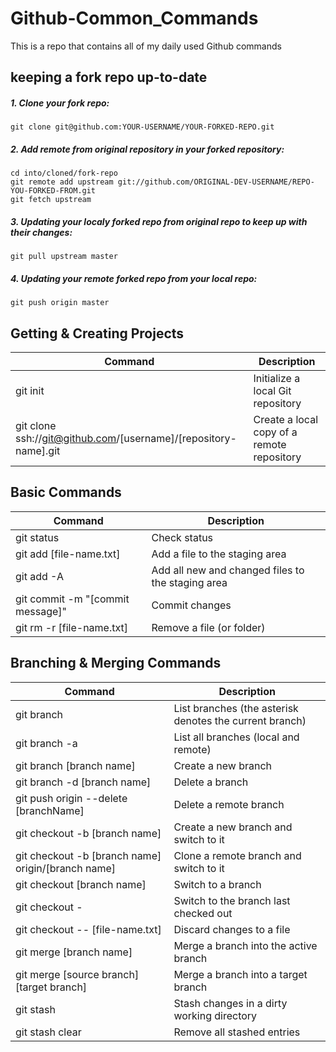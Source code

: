# Github-Common_Commands
This is a repo that contains all of my daily used Github commands



## keeping a fork repo up-to-date
##### 1. Clone your fork repo:

    git clone git@github.com:YOUR-USERNAME/YOUR-FORKED-REPO.git

##### 2. Add remote from original repository in your forked repository: 

    cd into/cloned/fork-repo
    git remote add upstream git://github.com/ORIGINAL-DEV-USERNAME/REPO-YOU-FORKED-FROM.git
    git fetch upstream

##### 3. Updating your localy forked repo from original repo to keep up with their changes:

    git pull upstream master

##### 4. Updating your remote forked repo from your local repo:
  
    git push origin master
 
 
 
## Getting & Creating Projects

| Command | Description |
| ------- | ----------- |
| git init | Initialize a local Git repository |
| git clone ssh://git@github.com/[username]/[repository-name].git | Create a local copy of a remote repository |



## Basic Commands

| Command | Description |
| ------- | ----------- |
| git status | Check status |
| git add [file-name.txt] | Add a file to the staging area |
| git add -A | Add all new and changed files to the staging area |
| git commit -m "[commit message]" | Commit changes |
| git rm -r [file-name.txt] | Remove a file (or folder) |


## Branching & Merging Commands

| Command | Description |
| ------- | ----------- |
| git branch | List branches (the asterisk denotes the current branch) |
| git branch -a | List all branches (local and remote) |
| git branch [branch name] | Create a new branch |
| git branch -d [branch name] | Delete a branch |
| git push origin --delete [branchName] | Delete a remote branch |
| git checkout -b [branch name] | Create a new branch and switch to it |
| git checkout -b [branch name] origin/[branch name] | Clone a remote branch and switch to it |
| git checkout [branch name] | Switch to a branch |
| git checkout - | Switch to the branch last checked out |
| git checkout -- [file-name.txt] | Discard changes to a file |
| git merge [branch name] | Merge a branch into the active branch |
| git merge [source branch] [target branch] | Merge a branch into a target branch |
| git stash | Stash changes in a dirty working directory |
| git stash clear | Remove all stashed entries |
